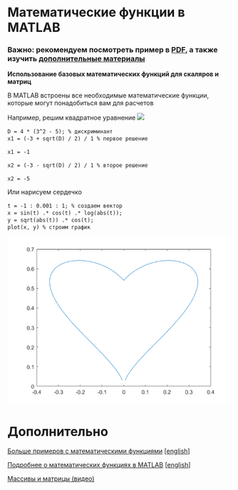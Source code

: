 # Математические функции в MATLAB

### Важно: рекомендуем посмотреть пример в [PDF](math_functions.pdf), а также изучить [дополнительные материалы](#дополнительно)

**Использование базовых математических функций для скаляров и матриц**

В MATLAB встроены все необходимые математические функции, которые могут понадобиться вам для расчетов

Например, решим квадратное уравнение <img src="https://latex.codecogs.com/gif.latex?\inline&space;x^2&space;+6x+5=0"/> 

```matlab:Code
D = 4 * (3^2 - 5); % дискриминант
x1 = (-3 + sqrt(D) / 2) / 1 % первое решение
```

```text:Output
x1 = -1
```

```matlab:Code
x2 = (-3 - sqrt(D) / 2) / 1 % второе решение
```

```text:Output
x2 = -5
```

Или нарисуем сердечко

```matlab:Code
t = -1 : 0.001 : 1; % создаем вектор
x = sin(t) .* cos(t) .* log(abs(t));
y = sqrt(abs(t)) .* cos(t);
plot(x, y) % строим график
```

![figure_0.png](README_images/figure_0.png)

# Дополнительно

[Больше примеров с математическими функциями](https://docs.exponenta.ru/matlab/examples.html?category=mathematics#mathematics) [[english](https://www.mathworks.com/help/matlab/examples.html?category=mathematics)]

[Подробнее о математических функциях в MATLAB](https://docs.exponenta.ru/matlab/mathematics.html) [[english](https://www.mathworks.com/help/matlab/mathematics.html)]

[Массивы и матрицы (видео)](https://youtu.be/7AsTymGlWo4)